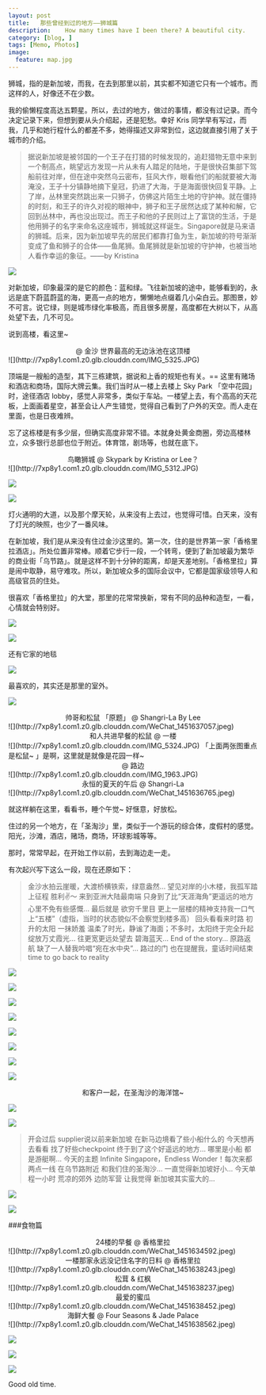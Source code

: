 ```yaml
---
layout: post  
title:   那些曾经到过的地方——狮城篇
description:    How many times have I been there? A beautiful city.
category: [blog, ]  
tags: [Memo, Photos]  
image:
  feature: map.jpg
---
```


狮城，指的是新加坡，而我，在去到那里以前，其实都不知道它只有一个城市。而这样的人，好像还不在少数。

我的偷懒程度高达五颗星。所以，去过的地方，做过的事情，都没有过记录。而今决定记录下来，但想到要从头介绍起，还是犯愁。幸好 Kris 同学早有写过，而我，几乎和她行程什么的都差不多，她得描述又非常到位，这边就直接引用了关于城市的介绍。

> 据说新加坡是被邻国的一个王子在打猎的时候发现的，追赶猎物无意中来到一个制高点，眺望远方发现一片从未有人踏足的陆地，于是很快召集部下驾船前往对岸，但在途中突然乌云密布，狂风大作，眼看他们的船就要被大海淹没，王子十分镇静地摘下皇冠，扔进了大海，于是海面很快回复平静。上了岸，丛林里突然跳出来一只狮子，仿佛这片陌生土地的守护神。就在僵持的时刻，和王子的许久对视的眼神中，狮子和王子居然达成了某种和解，它回到丛林中，再也没出现过。而王子和他的子民则过上了富饶的生活，于是他用狮子的名字来命名这座城市，狮城就这样诞生。Singapore就是马来语的狮城。后来，因为新加坡早先的居民们都靠打鱼为生，新加坡的符号渐渐变成了鱼和狮子的合体——鱼尾狮。鱼尾狮就是新加坡的守护神，也被当地人看作幸运的象征。——by Kristina


![](http://7xp8y1.com1.z0.glb.clouddn.com/p2175655462.jpg)

对新加坡，印象最深的是它的颜色：蓝和绿。飞往新加坡的途中，能够看到的，永远是底下蔚蓝蔚蓝的海，更高一点的地方，懒懒地点缀着几小朵白云。那图景，妙不可言。说它绿，则是城市绿化率极高，而且很多房屋，高度都在大树以下，从高处望下去，几不可见。

说到高楼，看这里~

<center> @ 金沙 世界最高的无边泳池在这顶楼 </center>
![](http://7xp8y1.com1.z0.glb.clouddn.com/IMG_5325.JPG)

顶端是一艘船的造型，其下三栋建筑，据说和上香的规矩也有关。==
这里有赌场和酒店和商场，国际大牌云集。我们当时从一楼上去楼上 Sky Park 「空中花园」时，途径酒店 lobby，感觉人非常多，类似于车站。一楼望上去，有个高高的天花板，上面画着星空，甚至会让人产生错觉，觉得自己看到了户外的天空。而人走在里面，也是日夜难辨。

忘了这栋楼是有多少层，但确实高度非常不错。本就身处黄金商圈，旁边高楼林立，众多银行总部也位于附近。体育馆，剧场等，也就在底下。

<center> 鸟瞰狮城 @ Skypark by Kristina or Lee？ </center>
![](http://7xp8y1.com1.z0.glb.clouddn.com/IMG_5312.JPG)

![](http://7xp8y1.com1.z0.glb.clouddn.com/IMG_5311.JPG)

![](http://7xp8y1.com1.z0.glb.clouddn.com/IMG_5310.JPG)

灯火通明的大道，以及那个摩天轮，从来没有上去过，也觉得可惜。白天来，没有了灯光的映照，也少了一番风味。

在新加坡，我们是从来没有住过金沙这里的。第一次，住的是世界第一家「香格里拉酒店」。所处位置非常棒。顺着它步行一段，一个转弯，便到了新加坡最为繁华的商业街「乌节路」。就是这样不到十分钟的距离，却是天差地别。「香格里拉」算是闹中取静，易守难攻。所以，新加坡众多的国际会议中，它都是国家级领导人和高级官员的住处。

很喜欢「香格里拉」的大堂，那里的花常常换新，常有不同的品种和造型，一看，心情就会特别好。

![](http://7xp8y1.com1.z0.glb.clouddn.com/WeChat_1451634615.jpeg)

![](http://7xp8y1.com1.z0.glb.clouddn.com/WeChat_1451634584.jpeg)

还有它家的地毯

![](http://7xp8y1.com1.z0.glb.clouddn.com/WeChat_1451634573.jpeg)

最喜欢的，其实还是那里的室外。

![](http://7xp8y1.com1.z0.glb.clouddn.com/IMG_1822.JPG)

<center> 帅哥和松鼠 「原题」 @ Shangri-La By Lee </center>
![](http://7xp8y1.com1.z0.glb.clouddn.com/WeChat_1451637057.jpeg)

<center> 和人共进早餐的松鼠 @ 一楼 </center>
![](http://7xp8y1.com1.z0.glb.clouddn.com/IMG_5324.JPG)
「上面两张图重点是松鼠~ 」是啊，这里就是就像是花园一样~

<center> @ 路边 </center>
![](http://7xp8y1.com1.z0.glb.clouddn.com/IMG_1963.JPG)

<center> 永恒的夏天的午后 @ Shangri-La </center>
![](http://7xp8y1.com1.z0.glb.clouddn.com/WeChat_1451636765.jpeg)

就这样躺在这里，看看书，睡个午觉~ 好惬意，好放松。

住过的另一个地方，在「圣淘沙」里，类似于一个游玩的综合体，度假村的感觉。阳光，沙滩，酒店，赌场，商场，环球影城等等。

那时，常常早起，在开始工作以前，去到海边走一走。

有次起兴写下这么一段，现在还原如下：

> 金沙水拍云崖暖，大渡桥横铁索，绿意盎然… 望见对岸的小木楼，我孤军踏上征程 胜利✌️～ 来到亚洲大陆最南端 只身到了比“天涯海角”更遥远的地方 心里不免有些感慨… 最后就是 欲穷千里目 更上一层楼的精神支持我一口气上“五楼”（虚指，当时的状态貌似不会察觉到楼多高） 回头看看来时路 初升的太阳 一抹娇羞 温柔了时光，静谧了海面；不多时，太阳终于完全升起 绽放万丈霞光… 往更宽更远处望去 碧海蓝天… End of the story… 原路返航 缺了一人替我吟唱“宛在水中央”… 路过的门 也在提醒我，童话时间结束 time to go back to reality
> 

![](http://7xp8y1.com1.z0.glb.clouddn.com/WeChat_1451637783.jpeg)

![](http://7xp8y1.com1.z0.glb.clouddn.com/WeChat_1451637790.jpeg)

![](http://7xp8y1.com1.z0.glb.clouddn.com/WeChat_1451637797.jpeg)

![](http://7xp8y1.com1.z0.glb.clouddn.com/WeChat_1451347640.jpeg)

![](http://7xp8y1.com1.z0.glb.clouddn.com/WeChat_1451637803.jpeg)

![](http://7xp8y1.com1.z0.glb.clouddn.com/WeChat_1451637815.jpeg)

![](http://7xp8y1.com1.z0.glb.clouddn.com/WeChat_1451637823.jpeg)

![](http://7xp8y1.com1.z0.glb.clouddn.com/IMG_5322.JPG)

<center> 和客户一起，在圣淘沙的海洋馆~ </center> 

![](http://7xp8y1.com1.z0.glb.clouddn.com/WeChat_1451634626.jpeg)

![](http://7xp8y1.com1.z0.glb.clouddn.com/WeChat_1451634633.jpeg)

> 开会过后 supplier说以前来新加坡 在新马边境看了些小船什么的 今天想再去看看 找了好些checkpoint 终于到了这个好遥远的地方… 哪里是小船 都是游艇啊… 今天的主题 Infinite Singapore，Endless Wonder！每次来都两点一线 在乌节路附近 和我们住的圣淘沙… 一直觉得新加坡好小… 今天单程一小时 荒凉的郊外 边防军营 让我觉得 新加坡其实蛮大的…
> 
![](http://7xp8y1.com1.z0.glb.clouddn.com/WeChat_1451635061.jpeg)

![](http://7xp8y1.com1.z0.glb.clouddn.com/WeChat_1451635056.jpeg)



###食物篇
<center> 24楼的早餐 @ 香格里拉 </center>
![](http://7xp8y1.com1.z0.glb.clouddn.com/WeChat_1451634592.jpeg)

<center> 一楼那家永远没记住名字的日料 @ 香格里拉 </center>
![](http://7xp8y1.com1.z0.glb.clouddn.com/WeChat_1451638243.jpeg)

<center> 松茸 & 红枫  </center>
![](http://7xp8y1.com1.z0.glb.clouddn.com/WeChat_1451638237.jpeg)

<center> 最爱的蜜瓜  </center>
![](http://7xp8y1.com1.z0.glb.clouddn.com/WeChat_1451638452.jpeg)

<center> 海鲜大餐 @ Four Seasons & Jade Palace</center>
![](http://7xp8y1.com1.z0.glb.clouddn.com/WeChat_1451638562.jpeg)

![](http://7xp8y1.com1.z0.glb.clouddn.com/WeChat_1451638555.jpeg)

![](http://7xp8y1.com1.z0.glb.clouddn.com/WeChat_1451638546.jpeg)

![](http://7xp8y1.com1.z0.glb.clouddn.com/WeChat_1451638540.jpeg)


Good old time. 
